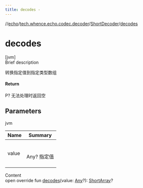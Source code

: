 ```yaml
---
title: decodes -
---
```

//[echo](../../index.md)/[tech.whence.echo.codec.decoder](../index.md)/[ShortDecoder](index.md)/[decodes](decodes.md)



# decodes  
[jvm]  
Brief description  


转换指定值到指定类型数组



#### Return  


P? 无法处理时返回空



## Parameters  
  
jvm  
  
|  Name|  Summary| 
|---|---|
| value| <br><br>Any? 指定值<br><br>
  
  
Content  
open override fun [decodes](decodes.md)(value: [Any](https://kotlinlang.org/api/latest/jvm/stdlib/kotlin/-any/index.html)?): [ShortArray](https://kotlinlang.org/api/latest/jvm/stdlib/kotlin/-short-array/index.html)?  



